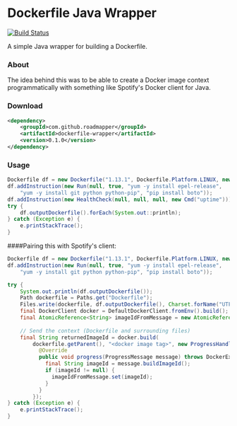 Dockerfile Java Wrapper
=============================

[![Build Status](https://travis-ci.org/roadmapper/dockerfile-java-wrapper.svg?branch=master)](https://travis-ci.org/roadmapper/dockerfile-java-wrapper)

A simple Java wrapper for building a Dockerfile.

### About
The idea behind this was to be able to create a Docker image context programmatically with something like Spotify's Docker client for Java.

### Download
```xml
<dependency>
    <groupId>com.github.roadmapper</groupId>
    <artifactId>dockerfile-wrapper</artifactId>
    <version>0.1.0</version>
</dependency>
```

### Usage
```java
Dockerfile df = new Dockerfile("1.13.1", Dockerfile.Platform.LINUX, new From("centos", "6.8"));
df.addInstruction(new Run(null, true, "yum -y install epel-release", 
	"yum -y install git python python-pip", "pip install boto"));		
df.addInstruction(new HealthCheck(null, null, null, new Cmd("uptime")));
try {
	df.outputDockerfile().forEach(System.out::println);
} catch (Exception e) {
	e.printStackTrace();
}
```

####Pairing this with Spotify's client:
```java
Dockerfile df = new Dockerfile("1.13.1", Dockerfile.Platform.LINUX, new From("centos", "6.8"));
df.addInstruction(new Run(null, true, "yum -y install epel-release", 
	"yum -y install git python python-pip", "pip install boto"));		

try {
	System.out.println(df.outputDockerfile());
	Path dockerfile = Paths.get("Dockerfile");
	Files.write(dockerfile, df.outputDockerfile(), Charset.forName("UTF-8"));
	final DockerClient docker = DefaultDockerClient.fromEnv().build();
	final AtomicReference<String> imageIdFromMessage = new AtomicReference<>();
	
	// Send the context (Dockerfile and surrounding files)
	final String returnedImageId = docker.build(
	    dockerfile.getParent(), "<docker image tag>", new ProgressHandler() {
	      @Override
	      public void progress(ProgressMessage message) throws DockerException {
	        final String imageId = message.buildImageId();
	        if (imageId != null) {
	          imageIdFromMessage.set(imageId);
	        }
	      }
	    });
} catch (Exception e) {
	e.printStackTrace();
}
```

